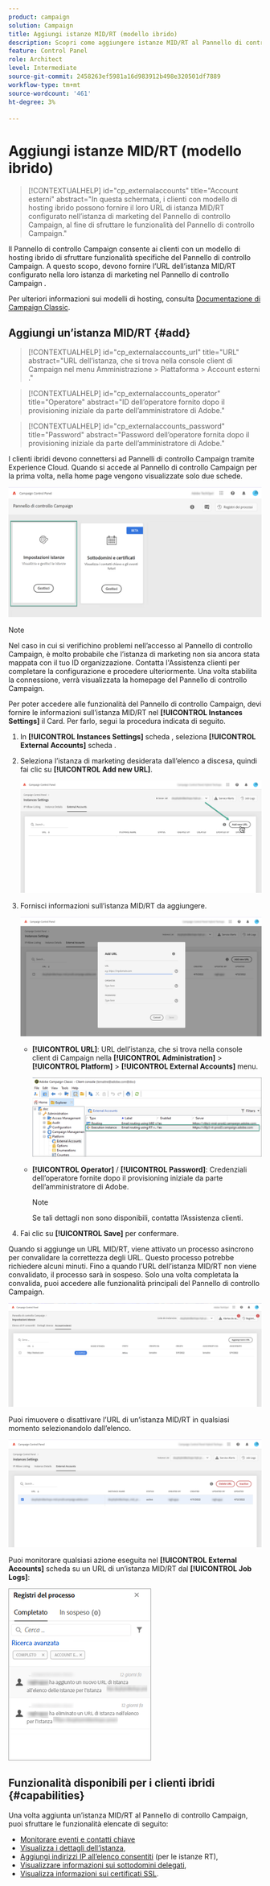 ```yaml
---
product: campaign
solution: Campaign
title: Aggiungi istanze MID/RT (modello ibrido)
description: Scopri come aggiungere istanze MID/RT al Pannello di controllo Campaign con modello di hosting ibrido.
feature: Control Panel
role: Architect
level: Intermediate
source-git-commit: 2458263ef5981a16d983912b498e320501df7889
workflow-type: tm+mt
source-wordcount: '461'
ht-degree: 3%

---
```



# Aggiungi istanze MID/RT (modello ibrido)

>[!CONTEXTUALHELP]
>id="cp_externalaccounts"
>title="Account esterni"
>abstract="In questa schermata, i clienti con modello di hosting ibrido possono fornire il loro URL di istanza MID/RT configurato nell’istanza di marketing del Pannello di controllo Campaign, al fine di sfruttare le funzionalità del Pannello di controllo Campaign."

Il Pannello di controllo Campaign consente ai clienti con un modello di hosting ibrido di sfruttare funzionalità specifiche del Pannello di controllo Campaign. A questo scopo, devono fornire l’URL dell’istanza MID/RT configurato nella loro istanza di marketing nel Pannello di controllo Campaign .

Per ulteriori informazioni sui modelli di hosting, consulta [Documentazione di Campaign Classic](https://experienceleague.adobe.com/docs/campaign-classic/using/installing-campaign-classic/architecture-and-hosting-models/hosting-models-lp/hosting-models.html).

## Aggiungi un’istanza MID/RT {#add}

>[!CONTEXTUALHELP]
>id="cp_externalaccounts_url"
>title="URL"
>abstract="URL dell’istanza, che si trova nella console client di Campaign nel menu Amministrazione > Piattaforma > Account esterni ."

>[!CONTEXTUALHELP]
>id="cp_externalaccounts_operator"
>title="Operatore"
>abstract="ID dell’operatore fornito dopo il provisioning iniziale da parte dell’amministratore di Adobe."

>[!CONTEXTUALHELP]
>id="cp_externalaccounts_password"
>title="Password"
>abstract="Password dell’operatore fornita dopo il provisioning iniziale da parte dell’amministratore di Adobe."

I clienti ibridi devono connettersi ad Pannelli di controllo Campaign tramite Experience Cloud. Quando si accede al Pannello di controllo Campaign per la prima volta, nella home page vengono visualizzate solo due schede.

![](assets/hybrid-homepage.png)

>[!NOTE]
>
>Nel caso in cui si verifichino problemi nell’accesso al Pannello di controllo Campaign, è molto probabile che l’istanza di marketing non sia ancora stata mappata con il tuo ID organizzazione. Contatta l&#39;Assistenza clienti per completare la configurazione e procedere ulteriormente. Una volta stabilita la connessione, verrà visualizzata la homepage del Pannello di controllo Campaign.

Per poter accedere alle funzionalità del Pannello di controllo Campaign, devi fornire le informazioni sull’istanza MID/RT nel **[!UICONTROL Instances Settings]** il Card. Per farlo, segui la procedura indicata di seguito.

1. In **[!UICONTROL Instances Settings]** scheda , seleziona **[!UICONTROL External Accounts]** scheda .

1. Seleziona l’istanza di marketing desiderata dall’elenco a discesa, quindi fai clic su **[!UICONTROL Add new URL]**.

   ![](assets/external-account-addbutton.png)

1. Fornisci informazioni sull’istanza MID/RT da aggiungere.

   ![](assets/external-account-add.png)

   * **[!UICONTROL URL]**: URL dell’istanza, che si trova nella console client di Campaign nella **[!UICONTROL Administration]** > **[!UICONTROL Platform]** > **[!UICONTROL External Accounts]** menu.

      ![](assets/external-account-url.png)

   * **[!UICONTROL Operator]** / **[!UICONTROL Password]**: Credenziali dell’operatore fornite dopo il provisioning iniziale da parte dell’amministratore di Adobe.

      >[!NOTE]
      >
      >Se tali dettagli non sono disponibili, contatta l’Assistenza clienti.

1. Fai clic su **[!UICONTROL Save]** per confermare.

Quando si aggiunge un URL MID/RT, viene attivato un processo asincrono per convalidare la correttezza degli URL. Questo processo potrebbe richiedere alcuni minuti. Fino a quando l’URL dell’istanza MID/RT non viene convalidato, il processo sarà in sospeso. Solo una volta completata la convalida, puoi accedere alle funzionalità principali del Pannello di controllo Campaign.

![](assets/external-account-pending.png)

Puoi rimuovere o disattivare l’URL di un’istanza MID/RT in qualsiasi momento selezionandolo dall’elenco.

![](assets/external-account-edit.png)

Puoi monitorare qualsiasi azione eseguita nel **[!UICONTROL External Accounts]** scheda su un URL di un’istanza MID/RT dal **[!UICONTROL Job Logs]**:

![](assets/external-account-logs.png)

## Funzionalità disponibili per i clienti ibridi {#capabilities}

Una volta aggiunta un’istanza MID/RT al Pannello di controllo Campaign, puoi sfruttare le funzionalità elencate di seguito:

* [Monitorare eventi e contatti chiave](../../service-events/service-events.md)
* [Visualizza i dettagli dell’istanza](../../instances-settings/using/instance-details.md),
* [Aggiungi indirizzi IP all’elenco consentiti](../../instances-settings/using/ip-allow-listing-instance-access.md) (per le istanze RT),
* [Visualizzare informazioni sui sottodomini delegati](../../subdomains-certificates/using/monitoring-subdomains.md),
* [Visualizza informazioni sui certificati SSL](../../subdomains-certificates/using/monitoring-ssl-certificates.md).